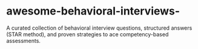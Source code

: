 # awesome-behavioral-interviews-
A curated collection of behavioral interview questions, structured answers (STAR method), and proven strategies to ace competency-based assessments.
